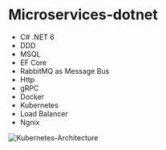 # Microservices-dotnet


- C# .NET 6
- DDD
- MSQL
- EF Core
- RabbitMQ as Message Bus
- Http
- gRPC
- Docker
- Kubernetes
- Load Balancer
- Ngnix
  
![Kubernetes-Architecture](https://github.com/attkniat/Microservices-dotnet/assets/50963930/1062ec5f-3fc8-4b4b-9a03-05b21f38acbd)
